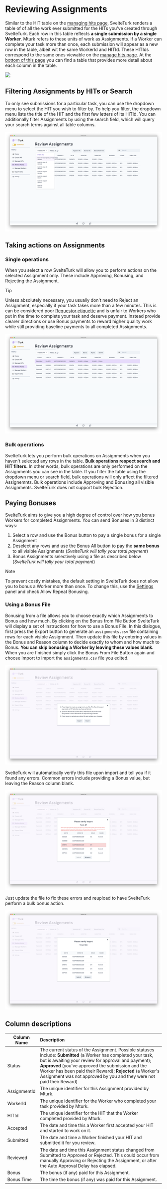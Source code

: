 # Reviewing Assignments

Similar to the HIT table on the [managing hits page](manage-hits.md), SvelteTurk renders a table of of all the work ever submitted for the HITs you've created through SvelteTurk. Each row in this table reflects **a single submission by a single Worker.** Mturk refers to these units of work as Assignments. If a Worker can complete your task more than once, each submission will appear as a new row in the table, albeit wit the same WorkerId and HITId. These HITIds correspond to the same ones viewable on the [manage hits page](manage-hits.md). At the [bottom of this page](#column-descriptions) you can find a table that provides more detail about each column in the table. 

![](/assets/manageassts.png)

## Filtering Assignments by HITs or Search

To only see submissions for a particular task, you can use the dropdown menu to select the HIT you wish to filter by. To help you filter, the dropdown menu lists the title of the HIT and the first few letters of its HITId. You can additionally filter Assignments by using the search field, which will query your search terms against all table columns.


![](assets/manageasstsFilterHIT.png)

## Taking actions on Assignments


### Single operations

When you select a row SvelteTurk will allow you to perform actions on the selected Assignment only. These include Approving, Bonusing, and Rejecting the Assignment. 

> [!TIP]
> Unless absolutely necessary, you usually don't need to Reject an Assignment, especially if your task takes more than a few minutes. This is can be considered poor [Requestor etiquette](etiquette.md) and is unfair to Workers who put in the time to complete your task and deserve payment. Instead provide clearer directions or use Bonus payments to reward higher quality work while still providing baseline payments to all completed Assignments.

![](assets/manageasstsRowSelected.png)

### Bulk operations

SvelteTurk lets you perform bulk operations on Assignments when you haven't selected any rows in the table. **Bulk operations respect search and HIT filters.** In other words, bulk operations are only performed on the Assignments you can see in the table. If you filter the table using the dropdown menu or search field, bulk operations will only affect the filtered Assignemnts. Bulk operations include Approving and Bonusing all visible Assignments. SvelteTurk does not support bulk Rejection. 

## Paying Bonuses

SvelteTurk aims to give you a high degree of control over how you bonus Workers for completed Assignments. You can send Bonuses in 3 distinct ways:


1. Select a row and use the Bonus button to pay a single bonus for a single Assignment  
2. Deselect any rows and use the Bonus All button to pay the **same bonus** to all visible Assignments (*SvelteTurk will tally your total payment*)  
3. Bonus Assignments selectively using a file as described below (*SvelteTurk will tally your total payment*) 

> [!NOTE]
> To prevent costly mistakes, the default setting in SvelteTurk does not allow you to bonus a Worker more than once. To change this, use the [Settings](settings.md) panel and check Allow Repeat Bonusing. 

### Using a Bonus File

Bonusing from a file allows you to choose exactly which Assignments to Bonus and how much. By clicking on the Bonus from File Button SvelteTurk will display a set of instructions for how to use a Bonus File. In this dialogue, first press the Export button to generate an `assignments.csv` file containing rows for each visible Assignment. Then update this file by entering values in the Bonus and Reason column to decide exactly to whom and how much to Bonus. **You can skip bonusing a Worker by leaving these values blank.** When you are finished simply click the Bonus From File Button again and choose Import to import the `assignments.csv` file you edited.


![](assets/manageAsstsExportImport.png)

SvelteTurk will automatically verify this file upon import and tell you if it found any errors. Common errors include providing a Bonus value, but leaving the Reason column blank.

![](assets/manageasstsImportError.png)

Just update the file to fix these errors and reupload to have SvelteTurk perform a bulk bonus action.

![](assets/manageasstsImport.png)

## Column descriptions

| Column Name  | Description                                                                                                                                                                                                                                                                                                                                                        |
| ------------ | :----------------------------------------------------------------------------------------------------------------------------------------------------------------------------------------------------------------------------------------------------------------------------------------------------------------------------------------------------------------- |
| Status       | The current status of the Assignment. Possible statuses include: **Submitted** (a Worker has completed your task, but is awaiting your review for approval and payment); **Approved** (you've approved the submission and the Worker has been paid their Reward); **Rejected** (a Worker's Assignment was not approved by you and they were not paid their Reward) |
| AssignmentId | The unique identifier for this Assignment provided by Mturk.                                                                                                                                                                                                                                                                                                       |
| WorkerId     | The unique identifier for the Worker who completed your task provided by Mturk.                                                                                                                                                                                                                                                                                    |
| HITId        | The unique identifier for the HIT that the Worker completed provided by Mturk.                                                                                                                                                                                                                                                                                     |
| Accepted     | The date and time this a Worker first accepted your HIT and started to work on it.                                                                                                                                                                                                                                                                                 |
| Submitted    | The date and time a Worker finished your HIT and submitted it for you review.                                                                                                                                                                                                                                                                                      |
| Reviewed     | The date and time this Assignment status changed from Submitted to Approved or Rejected. This could occur from manually Approving or Rejecting the Assignment, or after the Auto Approval Delay has elapsed.                                                                                                                                                       |
| Bonus        | The bonus (if any) paid for this Assignment.                                                                                                                                                                                                                                                                                                                       |
| Bonus Time   | The time the bonus (if any) was paid for this Assignment.                                                                                                                                                                                                                                                                                                          |